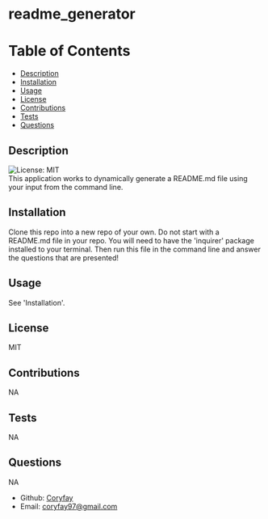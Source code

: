 # readme_generator
                
# Table of Contents
* [Description](#description)
* [Installation](#installation)
* [Usage](#usage)
* [License](#license)
* [Contributions](#contributions)
* [Tests](#tests)
* [Questions](#questions)

## Description
 ![License: MIT](https://img.shields.io/badge/License-MIT-hotpink.svg)<br>
 This application works to dynamically generate a README.md file using your input from the command line. 

## Installation
 Clone this repo into a new repo of your own. Do not start with a README.md file in your repo. You will need to have the 'inquirer' package installed to your terminal. Then run this file in the command line and answer the questions that are presented!

## Usage
 See 'Installation'.

## License
 MIT

## Contributions
 NA

## Tests
 NA

## Questions
 NA
* Github: [Coryfay](https://github.com/Coryfay)
* Email: coryfay97@gmail.com
